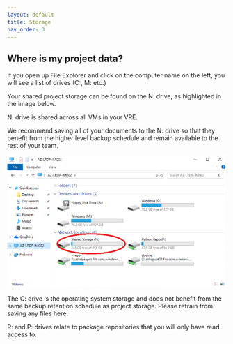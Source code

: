 ```yaml
---
layout: default
title: Storage
nav_order: 3
---
```


## Where is my project data?

If you open up File Explorer and click on the computer name on the left, you will see a list of drives (C:, M: etc.)

Your shared project storage can be found on the N: drive, as highlighted in the image below.

N: drive is shared across all VMs in your VRE.

We recommend saving all of your documents to the N: drive so that they benefit from the higher level backup schedule and remain available to the rest of your team. 

![N: drive](./images/storage_drives/laser_drives_shared_highlight.png)

The C: drive is the operating system storage and does not benefit from the same backup retention schedule as project storage. Please refrain from saving any files here.

R: and P: drives relate to package repositories that you will only have read access to.
